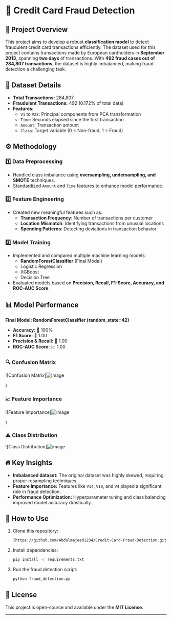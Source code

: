 # 🚀 Credit Card Fraud Detection

## 📌 Project Overview
This project aims to develop a robust **classification model** to detect fraudulent credit card transactions efficiently. The dataset used for this project contains transactions made by European cardholders in **September 2013**, spanning **two days** of transactions. With **492 fraud cases out of 284,807 transactions**, the dataset is highly imbalanced, making fraud detection a challenging task.

## 📂 Dataset Details
- **Total Transactions:** 284,807
- **Fraudulent Transactions:** 492 (0.172% of total data)
- **Features:**
  - `V1` to `V28`: Principal components from PCA transformation
  - `Time`: Seconds elapsed since the first transaction
  - `Amount`: Transaction amount
  - `Class`: Target variable (0 = Non-fraud, 1 = Fraud)

## ⚙️ Methodology
### 1️⃣ Data Preprocessing
- Handled class imbalance using **oversampling, undersampling, and SMOTE** techniques.
- Standardized `Amount` and `Time` features to enhance model performance.

### 2️⃣ Feature Engineering
- Created new meaningful features such as:
  - **Transaction Frequency**: Number of transactions per customer
  - **Location Mismatch**: Identifying transactions from unusual locations
  - **Spending Patterns**: Detecting deviations in transaction behavior

### 3️⃣ Model Training
- Implemented and compared multiple machine learning models:
  - **RandomForestClassifier** (Final Model)
  - Logistic Regression
  - XGBoost
  - Decision Tree
- Evaluated models based on **Precision, Recall, F1-Score, Accuracy, and ROC-AUC Score**.

## 📊 Model Performance
**Final Model: RandomForestClassifier (random_state=42)**
- **Accuracy:** 🎯 100%
- **F1 Score:** 💯 1.00
- **Precision & Recall:** 🚀 1.00
- **ROC-AUC Score:** 📈 1.00

### 🔍 Confusion Matrix
![Confusion Matrix]![image](https://github.com/user-attachments/assets/a449f710-60d0-48ab-9765-9c11f9ead33b)

)

### 📈 Feature Importance
![Feature Importance]![image](https://github.com/user-attachments/assets/c5e38065-4bf5-477c-8c95-9ff170845063)

)

### ⚠️ Class Distribution
![Class Distribution]![image](https://github.com/user-attachments/assets/554d56df-f91a-4701-bb93-6bfc35006420)


## 🔥 Key Insights
- **Imbalanced dataset:** The original dataset was highly skewed, requiring proper resampling techniques.
- **Feature Importance:** Features like `V14`, `V10`, and `V4` played a significant role in fraud detection.
- **Performance Optimization:** Hyperparameter tuning and class balancing improved model accuracy drastically.

## 📌 How to Use
1. Clone this repository:
   ```bash
   [https://github.com/Abdulmajeed1234/Credit-Card-Fraud-Detection.git]
   ```
2. Install dependencies:
   ```bash
   pip install -r requirements.txt
   ```
3. Run the fraud detection script:
   ```bash
   python fraud_detection.py
   ```

## 📜 License
This project is open-source and available under the **MIT License**.

---

